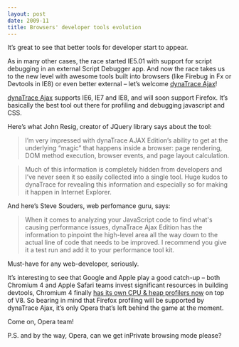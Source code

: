 ```yaml
---
layout: post
date: 2009-11
title: Browsers' developer tools evolution
---
```


It’s great to see that better tools for developer start to appear.

As in many other cases, the race started IE5.01 with support for script debugging in an external Script Debugger app. And now the race takes us to the new level with awesome tools built into browsers (like Firebug in Fx or Devtools in IE8) or even better external – let’s welcome <a href="http://ajax.dynatrace.com/pages/">dynaTrace Ajax</a>!

<a href="http://ajax.dynatrace.com/pages/">dynaTrace Ajax</a> supports IE6, IE7 and IE8, and will soon support Firefox. It’s basically the best tool out there for profiling and debugging javascript and CSS.

Here’s what John Resig, creator of JQuery library says about the tool:

> I’m very impressed with dynaTrace AJAX Edition’s ability to get at the underlying “magic” that happens inside a browser: page rendering, DOM method execution, browser events, and page layout calculation.

> Much of this information is completely hidden from developers and I’ve never seen it so easily collected into a single tool. Huge kudos to dynaTrace for revealing this information and especially so for making it happen in Internet Explorer.

And here’s Steve Souders, web perfomance guru, says:

> When it comes to analyzing your JavaScript code to find what's causing performance issues, dynaTrace Ajax Edition has the information to pinpoint the high-level area all the way down to the actual line of code that needs to be improved. I recommend you give it a test run and add it to your performance tool kit.

Must-have for any web-developer, seriously.

It’s interesting to see that Google and Apple play a good catch-up – both Chromium 4 and Apple Safari teams invest significant resources in building devtools, Chromium 4 finally
<a href="http://www.youtube.com/watch?v=OxW1dCjOstE">has its own CPU & heap profilers now</a> on top of V8. So bearing in mind that Firefox profiling will be supported by dynaTrace Ajax, it’s only Opera that’s left behind the game at the moment.

Come on, Opera team!

P.S. and by the way, Opera, can we get inPrivate browsing mode please?